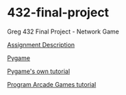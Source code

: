 432-final-project
=================
Greg
432 Final Project - Network Game

[Assignment Description](https://canvas.uw.edu/courses/895740/assignments/2435056)

[Pygame](http://www.pygame.org/news.html)

[Pygame's own tutorial](http://www.pygame.org/docs/tut/tom/MakeGames.html)

[Program Arcade Games tutorial](http://programarcadegames.com)


